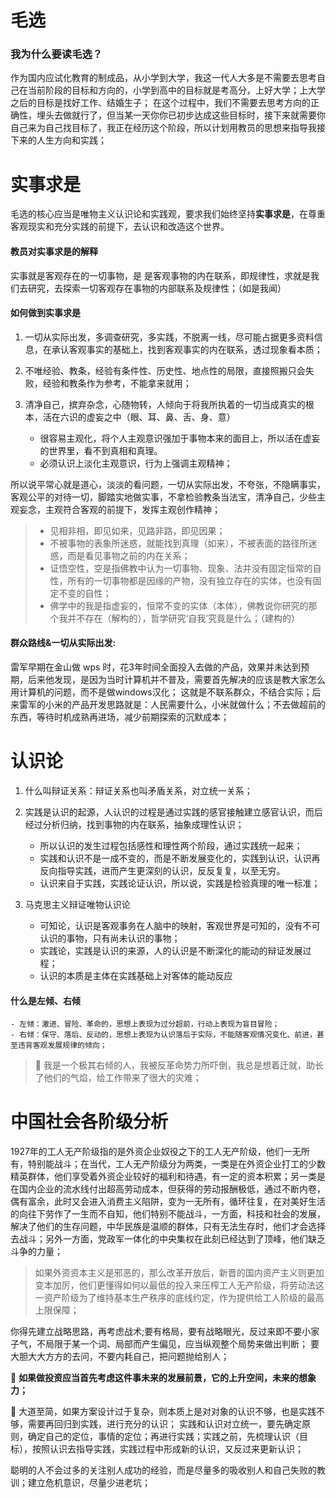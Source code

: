 # 毛选

### 我为什么要读毛选？
作为国内应试化教育的制成品，从小学到大学，我这一代人大多是不需要去思考自己在当前阶段的目标和方向的，小学到高中的目标就是考高分，上好大学；上大学之后的目标是找好工作、结婚生子；
在这个过程中，我们不需要去思考方向的正确性，埋头去做就行了，但当某一天你你已初步达成这些目标时，接下来就需要你自己来为自己找目标了，我正在经历这个阶段，所以计划用教员的思想来指导我接下来的人生方向和实践；

# 实事求是
毛选的核心应当是唯物主义认识论和实践观，要求我们始终坚持**实事求是**，在尊重客观现实和充分实践的前提下，去认识和改造这个世界。

#### 教员对实事求是的解释
实事就是客观存在的一切事物，是 是客观事物的内在联系，即规律性，求就是我们去研究，去探索一切客观存在事物的内部联系及规律性；（如是我闻）

#### 如何做到实事求是
1. 一切从实际出发，多调查研究，多实践，不脱离一线，尽可能占据更多资料信息，在承认客观事实的基础上，找到客观事实的内在联系，透过现象看本质；
2. 不唯经验、教条，经验有条件性、历史性、地点性的局限，直接照搬只会失败，经验和教条作为参考，不能拿来就用；

3. 清净自己，摈弃杂念，心随物转，人倾向于将我所执着的一切当成真实的根本，活在六识的虚妄之中（眼、耳、鼻、舌、身、意）
    - 很容易主观化，将个人主观意识强加于事物本来的面目上，所以活在虚妄的世界里，看不到真相和真理。
    - 必须认识上淡化主观意识，行为上强调主观精神；

所以说平常心就是道心，淡淡的看问题，一切从实际出发，不夸张，不隐瞒事实，客观公平的对待一切，脚踏实地做实事，不拿检验教条当法宝，清净自己，少些主观妄念，主观符合客观的前提下，发挥主观创作精神；

>    - 见相非相，即见如来，见路非路，即见因果；
>    - 不被事物的表象所迷惑，就能找到真理（如来），不被表面的路径所迷惑，而是看见事物之前的内在关系；
>    - 证悟空性，空是指佛教中认为一切事物、现象、法并没有固定恒常的自性，所有的一切事物都是因缘的产物，没有独立存在的实体，也没有固定不变的自性；
>    - 佛学中的我是指虚妄的，恒常不变的实体（本体），佛教说你研究的那个我并不存在（解构的），哲学研究‘自我’究竟是什么；（建构的）


#### **群众路线&一切从实际出发:**
雷军早期在金山做 wps 时，花3年时间全面投入去做的产品，效果并未达到预期，后来他发现，是因为当时计算机并不普及，需要首先解决的应该是教大家怎么用计算机的问题，而不是做windows汉化；
这就是不联系群众，不结合实际；后来雷军的小米的产品开发思路就是：人民需要什么，小米就做什么；不去做超前的东西，等待时机成熟再进场，减少前期探索的沉默成本；


<!-- 知行合一，知道不去做，等于不知道； -->


# 认识论
1. 什么叫辩证关系：辩证关系也叫矛盾关系，对立统一关系；
2. 实践是认识的起源，人认识的过程是通过实践的感官接触建立感官认识，而后经过分析归纳，找到事物的内在联系，抽象成理性认识；
    - 所以认识的发生过程包括感性和理性两个阶段，通过实践统一起来；
    - 实践和认识不是一成不变的，而是不断发展变化的，实践到认识，认识再反向指导实践，进而产生更深刻的认识，反反复复，以至无穷。
    - 认识来自于实践，实践论证认识，所以说，实践是检验真理的唯一标准；

3. 马克思主义辩证唯物认识论
    - 可知论，认识是客观事务在人脑中的映射，客观世界是可知的，没有不可认识的事物，只有尚未认识的事物；
    - 实践论，实践是认识的来源，人的认识是不断深化的能动的辩证发展过程；
    - 认识的本质是主体在实践基础上对客体的能动反应

#### 什么是左倾、右倾
    - 左倾：激进、冒险、革命的，思想上表现为过分超前，行动上表现为盲目冒险；
    - 右倾：保守、落后、反动的，思想上表现为认识落后于实际，不能随客观情况变化、前进，甚至违背客观发展规律的倾向；

> 🍭 我是一个极其右倾的人，我被反革命势力所吓倒，我总是想着迁就，助长了他们的气焰，给工作带来了很大的灾难；

# 中国社会各阶级分析
1927年的工人无产阶级指的是外资企业奴役之下的工人无产阶级，他们一无所有，特别能战斗；在当代，工人无产阶级分为两类，一类是在外资企业打工的少数精英群体，他们享受着外资企业较好的福利和待遇，有一定的资本积累；另一类是在国内企业的流水线付出超高劳动成本，但获得的劳动报酬极低，通过不断内卷，偶有富余，此时又会进入消费主义陷阱，变为一无所有，循环往复，在对美好生活的向往下劳作了一生而不自知，他们特别不能战斗，一方面，科技和社会的发展，解决了他们的生存问题，中华民族是温顺的群体，只有无法生存时，他们才会选择去战斗；另外一方面，党政军一体化的中央集权在此刻已经达到了顶峰，他们缺乏斗争的力量；

>如果外资资本主义是邪恶的，那么改革开放后，新晋的国内资产主义则更加变本加厉，他们更懂得如何以最低的投入来压榨工人无产阶级，将劳动法这一资产阶级为了维持基本生产秩序的底线约定，作为提供给工人阶级的最高上限保障；
<!-- 之所以国内资本主义如此肆无忌惮，深层次的原因是以共产主义为终身追求的执政党逐渐抛弃了自身的理想信念，和资本家达成了利益交换。执政党从政策、社会舆论等多方面，为这些国内资本保驾护航，国内资本家则通过提供工作岗位的形式，帮助解决了人民的生存问题，进而确保不会出现革命，实现国家的长治久安； -->
你得先建立战略思路，再考虑战术;要有格局，要有战略眼光，反过来即不要小家子气，不局限于某一个词、局部而产生偏见，应当纵观整个局势来做出判断；
要大胆大大方方的去问，不要内耗自己，把问题抛给别人；

🍭 **如果做投资应当首先考虑这件事未来的发展前景，它的上升空间，未来的想象力；**


🍭 大道至简，如果方案设计过于复杂，则本质上是对对象的认识不够，也是实践不够，需要再回归到实践，进行充分的认识；
实践和认识对立统一，要先确定原则，确定自己的定位，事情的定位；再进行实践；实践之前，先梳理认识（目标），按照认识去指导实践，实践过程中形成新的认识，又反过来更新认识；

聪明的人不会过多的关注别人成功的经验，而是尽量多的吸收别人和自己失败的教训；建立危机意识，尽量少进老坑；
